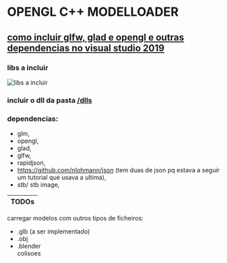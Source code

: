 # OPENGL C++ MODELLOADER

## __[como incluir glfw, glad e opengl e outras dependencias no visual studio 2019](https://learnopengl.com/Getting-started/Creating-a-window)__
### libs a incluir
![libs a incluir](https://user-images.githubusercontent.com/67065789/130540228-b6f4078e-2c8b-46e7-9fcb-c5439e573aa2.png)
### incluir o dll da pasta [/dlls](https://github.com/Marte77/opengl-cpp-modelloader-gltf/tree/assimp-loader-obj-files/dlls)


### dependencias: 
 * glm, 
 * opengl, 
 * glad, 
 * glfw, 
 * rapidjson, 
 * https://github.com/nlohmann/json (tem duas de json pq estava a seguir um tutorial que usava a ultima),
 * stb/ stb image, 


TODOs |
------------ |
carregar modelos com outros tipos de ficheiros:<ul><li>.glb (a ser implementado)</li><li>.obj</li><li>.blender</li>
colisoes
